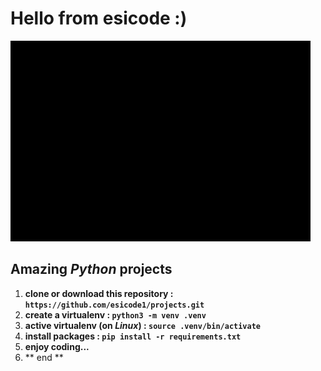 # Hello from **esicode** :)
![](wlc.gif)
## Amazing *Python* projects 
1. **clone or download this repository : `https://github.com/esicode1/projects.git`**
2. **create a virtualenv :               `python3 -m venv .venv`**
6. **active virtualenv (on *Linux*) :    `source .venv/bin/activate`**
7. **install packages :                  `pip install -r requirements.txt`**
9. **enjoy coding...**
10. ** end **
